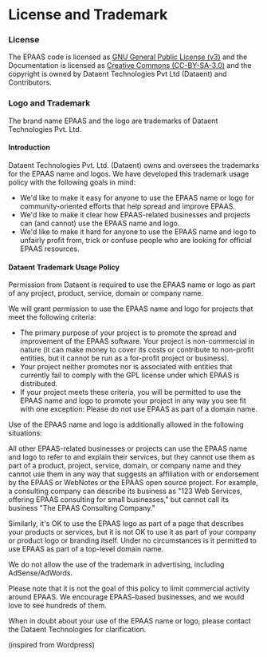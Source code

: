# License and Trademark

### License

The EPAAS code is licensed as [GNU General Public License (v3)](https://www.gnu.org/copyleft/gpl.html) and the Documentation is licensed as [Creative Commons (CC-BY-SA-3.0)](https://creativecommons.org/licenses/by-sa/3.0/) and the copyright is owned by Dataent Technologies Pvt Ltd (Dataent) and Contributors.

### Logo and Trademark

The brand name EPAAS and the logo are trademarks of Dataent Technologies Pvt. Ltd.

#### Introduction

Dataent Technologies Pvt. Ltd. (Dataent) owns and oversees the trademarks for the EPAAS name and logos. We have developed this trademark usage policy with the following goals in mind:

* We'd like to make it easy for anyone to use the EPAAS name or logo for community-oriented efforts that help spread and improve EPAAS.
* We'd like to make it clear how EPAAS-related businesses and projects can (and cannot) use the EPAAS name and logo.
* We'd like to make it hard for anyone to use the EPAAS name and logo to unfairly profit from, trick or confuse people who are looking for official EPAAS resources.

#### Dataent Trademark Usage Policy

Permission from Dataent is required to use the EPAAS name or logo as part of any project, product, service, domain or company name.

We will grant permission to use the EPAAS name and logo for projects that meet the following criteria:

* The primary purpose of your project is to promote the spread and improvement of the EPAAS software.
Your project is non-commercial in nature (it can make money to cover its costs or contribute to non-profit entities, but it cannot be run as a for-profit project or business).
* Your project neither promotes nor is associated with entities that currently fail to comply with the GPL license under which EPAAS is distributed.
* If your project meets these criteria, you will be permitted to use the EPAAS name and logo to promote your project in any way you see fit with one exception: Please do not use EPAAS as part of a domain name.

Use of the EPAAS name and logo is additionally allowed in the following situations:

All other EPAAS-related businesses or projects can use the EPAAS name and logo to refer to and explain their services, but they cannot use them as part of a product, project, service, domain, or company name and they cannot use them in any way that suggests an affiliation with or endorsement by the EPAAS or WebNotes or the EPAAS open source project. For example, a consulting company can describe its business as "123 Web Services, offering EPAAS consulting for small businesses," but cannot call its business "The EPAAS Consulting Company."

Similarly, it's OK to use the EPAAS logo as part of a page that describes your products or services, but it is not OK to use it as part of your company or product logo or branding itself. Under no circumstances is it permitted to use EPAAS as part of a top-level domain name.

We do not allow the use of the trademark in advertising, including AdSense/AdWords.

Please note that it is not the goal of this policy to limit commercial activity around EPAAS. We encourage EPAAS-based businesses, and we would love to see hundreds of them.

When in doubt about your use of the EPAAS name or logo, please contact the Dataent Technologies for clarification.

(inspired from Wordpress)

